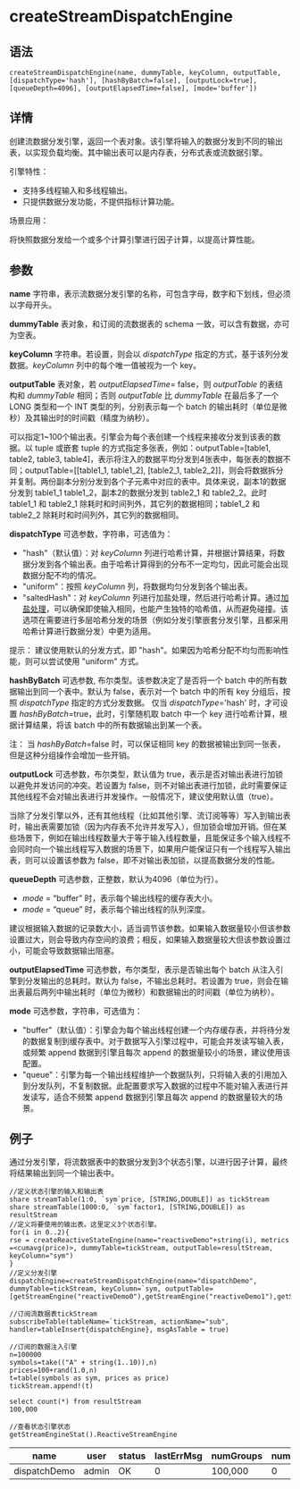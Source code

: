 # createStreamDispatchEngine

## 语法

`createStreamDispatchEngine(name, dummyTable, keyColumn,
outputTable, [dispatchType='hash'], [hashByBatch=false], [outputLock=true],
[queueDepth=4096], [outputElapsedTime=false], [mode='buffer'])`

## 详情

创建流数据分发引擎，返回一个表对象。该引擎将输入的数据分发到不同的输出表，以实现负载均衡。其中输出表可以是内存表，分布式表或流数据引擎。

引擎特性：

* 支持多线程输入和多线程输出。
* 只提供数据分发功能，不提供指标计算功能。

场景应用：

将快照数据分发给一个或多个计算引擎进行因子计算，以提高计算性能。

## 参数

**name** 字符串，表示流数据分发引擎的名称，可包含字母，数字和下划线，但必须以字母开头。

**dummyTable** 表对象，和订阅的流数据表的 schema 一致，可以含有数据，亦可为空表。

**keyColumn** 字符串。若设置，则会以 *dispatchType* 指定的方式，基于该列分发数据。*keyColumn*
列中的每个唯一值被视为一个 key。

**outputTable** 表对象，若 *outputElapsedTime*= false，则 *outputTable* 的表结构和
*dummyTable* 相同；否则 *outputTable* 比 *dummyTable* 在最后多了一个 LONG
类型和一个 INT 类型的列，分别表示每一个 batch 的输出耗时（单位是微秒）及其输出时的时间戳（精度为纳秒）。

可以指定1~100个输出表。引擎会为每个表创建一个线程来接收分发到该表的数据。以 tuple 或嵌套 tuple
的方式指定多张表，例如：outputTable=[table1, table2, table3,
table4]，表示将注入的数据平均分发到4张表中，每张表的数据不同；outputTable=[[table1\_1, table1\_2], [table2\_1,
table2\_2]]，则会将数据拆分并复制。两份副本分别分发到各个子元素中对应的表中。具体来说，副本1的数据分发到 table1\_1
table1\_2，副本2的数据分发到 table2\_1 和 table2\_2。此时 table1\_1 和 table2\_1
除耗时和时间列外，其它列的数据相同；table1\_2 和 table2\_2 除耗时和时间列外，其它列的数据相同。

**dispatchType** 可选参数，字符串，可选值为：

* "hash"（默认值）：对 *keyColumn*
  列进行哈希计算，并根据计算结果，将数据分发到各个输出表。由于哈希计算得到的分布不一定均匀，因此可能会出现数据分配不均的情况。
* "uniform"：按照 *keyColumn* 列，将数据均匀分发到各个输出表。
* "saltedHash"：对 *keyColumn* 列进行加盐处理，然后进行哈希计算。通过[加盐处理](https://en.wikipedia.org/wiki/Salt_%28cryptography%29)，可以确保即使输入相同，也能产生独特的哈希值，从而避免碰撞。该选项在需要进行多层哈希分发的场景（例如分发引擎嵌套分发引擎，且都采用哈希计算进行数据分发）中更为适用。

提示： 建议使用默认的分发方式，即 "hash"。如果因为哈希分配不均匀而影响性能，则可以尝试使用
"uniform" 方式。

**hashByBatch** 可选参数, 布尔类型。该参数决定了是否将一个 batch 中的所有数据输出到同一个表中。默认为 false，表示对一个 batch
中的所有 key 分组后，按照 *dispatchType* 指定的方式分发数据。 仅当 *dispatchType*='hash' 时，才可设置
*hashByBatch*=true，此时，引擎随机取 batch 中一个 key 进行哈希计算，根据计算结果，将该 batch
中的所有数据输出到某一个表。

注： 当 *hashByBatch*=false 时，可以保证相同
key 的数据被输出到同一张表，但是这种分组操作会增加一些开销。

**outputLock** 可选参数，布尔类型，默认值为
true，表示是否对输出表进行加锁以避免并发访问的冲突。若设置为
false，则不对输出表进行加锁，此时需要保证其他线程不会对输出表进行并发操作。一般情况下，建议使用默认值（true）。

当除了分发引擎以外，还有其他线程（比如其他引擎、流订阅等等）写入到输出表时，输出表需要加锁（因为内存表不允许并发写入），但加锁会增加开销。但在某些场景下，例如在输出线程数量大于等于输入线程数量，且能保证多个输入线程不会同时向一个输出线程写入数据的场景下，如果用户能保证只有一个线程写入输出表，则可以设置该参数为
false，即不对输出表加锁，以提高数据分发的性能。

**queueDepth** 可选参数，正整数，默认为4096（单位为行）。

* *mode* = “buffer” 时，表示每个输出线程的缓存表大小。
* *mode* = “queue” 时，表示每个输出线程的队列深度。

建议根据输入数据的记录数大小，适当调节该参数。如果输入数据量较小但该参数设置过大，则会导致内存空间的浪费；相反，如果输入数据量较大但该参数设置过小，可能会导致数据输出阻塞。

**outputElapsedTime** 可选参数，布尔类型，表示是否输出每个 batch 从注入引擎到分发输出的总耗时。默认为
false，不输出总耗时。若设置为 true，则会在输出表最后两列中输出耗时（单位为微秒）和数据输出的时间戳（单位为纳秒）。

**mode** 可选参数，字符串，可选值为：

* "buffer"（默认值）：引擎会为每个输出线程创建一个内存缓存表，并将待分发的数据复制到缓存表中。对于数据写入引擎过程中，可能会并发读写输入表，或频繁
  append 数据到引擎且每次 append 的数据量较小的场景，建议使用该配置。
* "queue"：引擎为每一个输出线程维护一个数据队列，只将输入表的引用加入到分发队列，不复制数据。此配置要求写入数据的过程中不能对输入表进行并发读写，适合不频繁
  append 数据到引擎且每次 append 的数据量较大的场景。

## 例子

通过分发引擎，将流数据表中的数据分发到3个状态引擎，以进行因子计算，最终将结果输出到同一个输出表中。

```
//定义状态引擎的输入和输出表
share streamTable(1:0, `sym`price, [STRING,DOUBLE]) as tickStream
share streamTable(1000:0, `sym`factor1, [STRING,DOUBLE]) as resultStream
//定义将要使用的输出表。这里定义3个状态引擎。
for(i in 0..2){
rse = createReactiveStateEngine(name="reactiveDemo"+string(i), metrics =<cumavg(price)>, dummyTable=tickStream, outputTable=resultStream, keyColumn="sym")
}
//定义分发引擎
dispatchEngine=createStreamDispatchEngine(name="dispatchDemo", dummyTable=tickStream, keyColumn=`sym, outputTable=[getStreamEngine("reactiveDemo0"),getStreamEngine("reactiveDemo1"),getStreamEngine("reactiveDemo2")])

//订阅流数据表tickStream
subscribeTable(tableName=`tickStream, actionName="sub", handler=tableInsert{dispatchEngine}, msgAsTable = true)

//订阅的数据注入引擎
n=100000
symbols=take(("A" + string(1..10)),n)
prices=100+rand(1.0,n)
t=table(symbols as sym, prices as price)
tickStream.append!(t)

select count(*) from resultStream
100,000

//查看状态引擎状态
getStreamEngineStat().ReactiveStreamEngine
```

| name | user | status | lastErrMsg | numGroups | numRows | numMetrics | metrics | snapshotDir | snapshotInterval | snapshotMsgId | snapshotTimestamp | garbageSize | memoryUsed |
| --- | --- | --- | --- | --- | --- | --- | --- | --- | --- | --- | --- | --- | --- |
| dispatchDemo | admin | OK | 0 | 100,000 | 0 | 0 | -1 | 0 | 0 |  |  |  |  |

